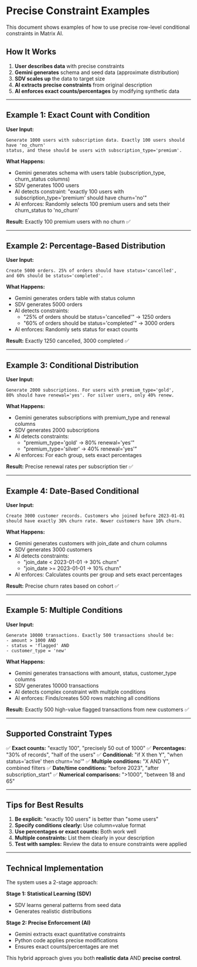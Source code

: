 # Precise Constraint Examples

This document shows examples of how to use precise row-level conditional constraints in Matrix AI.

## How It Works

1. **User describes data** with precise constraints
2. **Gemini generates** schema and seed data (approximate distribution)
3. **SDV scales up** the data to target size
4. **AI extracts precise constraints** from original description
5. **AI enforces exact counts/percentages** by modifying synthetic data

---

## Example 1: Exact Count with Condition

**User Input:**
```
Generate 1000 users with subscription data. Exactly 100 users should have 'no_churn'
status, and these should be users with subscription_type='premium'.
```

**What Happens:**
- Gemini generates schema with users table (subscription_type, churn_status columns)
- SDV generates 1000 users
- AI detects constraint: "exactly 100 users with subscription_type='premium' should have churn='no'"
- AI enforces: Randomly selects 100 premium users and sets their churn_status to 'no_churn'

**Result:** Exactly 100 premium users with no churn ✅

---

## Example 2: Percentage-Based Distribution

**User Input:**
```
Create 5000 orders. 25% of orders should have status='cancelled',
and 60% should be status='completed'.
```

**What Happens:**
- Gemini generates orders table with status column
- SDV generates 5000 orders
- AI detects constraints:
  - "25% of orders should be status='cancelled'" → 1250 orders
  - "60% of orders should be status='completed'" → 3000 orders
- AI enforces: Randomly sets status for exact counts

**Result:** Exactly 1250 cancelled, 3000 completed ✅

---

## Example 3: Conditional Distribution

**User Input:**
```
Generate 2000 subscriptions. For users with premium_type='gold',
80% should have renewal='yes'. For silver users, only 40% renew.
```

**What Happens:**
- Gemini generates subscriptions with premium_type and renewal columns
- SDV generates 2000 subscriptions
- AI detects constraints:
  - "premium_type='gold' → 80% renewal='yes'"
  - "premium_type='silver' → 40% renewal='yes'"
- AI enforces: For each group, sets exact percentages

**Result:** Precise renewal rates per subscription tier ✅

---

## Example 4: Date-Based Conditional

**User Input:**
```
Create 3000 customer records. Customers who joined before 2023-01-01
should have exactly 30% churn rate. Newer customers have 10% churn.
```

**What Happens:**
- Gemini generates customers with join_date and churn columns
- SDV generates 3000 customers
- AI detects constraints:
  - "join_date < 2023-01-01 → 30% churn"
  - "join_date >= 2023-01-01 → 10% churn"
- AI enforces: Calculates counts per group and sets exact percentages

**Result:** Precise churn rates based on cohort ✅

---

## Example 5: Multiple Conditions

**User Input:**
```
Generate 10000 transactions. Exactly 500 transactions should be:
- amount > 1000 AND
- status = 'flagged' AND
- customer_type = 'new'
```

**What Happens:**
- Gemini generates transactions with amount, status, customer_type columns
- SDV generates 10000 transactions
- AI detects complex constraint with multiple conditions
- AI enforces: Finds/creates 500 rows matching all conditions

**Result:** Exactly 500 high-value flagged transactions from new customers ✅

---

## Supported Constraint Types

✅ **Exact counts:** "exactly 100", "precisely 50 out of 1000"
✅ **Percentages:** "30% of records", "half of the users"
✅ **Conditional:** "if X then Y", "when status='active' then churn='no'"
✅ **Multiple conditions:** "X AND Y", combined filters
✅ **Date/time conditions:** "before 2023", "after subscription_start"
✅ **Numerical comparisons:** ">1000", "between 18 and 65"

---

## Tips for Best Results

1. **Be explicit:** "exactly 100 users" is better than "some users"
2. **Specify conditions clearly:** Use column=value format
3. **Use percentages or exact counts:** Both work well
4. **Multiple constraints:** List them clearly in your description
5. **Test with samples:** Review the data to ensure constraints were applied

---

## Technical Implementation

The system uses a 2-stage approach:

**Stage 1: Statistical Learning (SDV)**
- SDV learns general patterns from seed data
- Generates realistic distributions

**Stage 2: Precise Enforcement (AI)**
- Gemini extracts exact quantitative constraints
- Python code applies precise modifications
- Ensures exact counts/percentages are met

This hybrid approach gives you both **realistic data** AND **precise control**.
